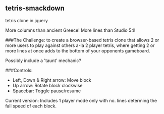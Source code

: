 tetris-smackdown
----------------

tetris clone in jquery

More columns than ancient Greece! More lines than Studio 54!


###The Challenge:
to create a browser-based tetris clone that allows 2 or more users to 
play against others a-la 2 player tetris, where getting 2 or
more lines at once adds to the bottom of your opponents gameboard.

Possibly include a 'taunt' mechanic?


###Controls:
+ Left, Down &amp; Right arrow: Move block
+ Up arrow: Rotate block clockwise
+ Spacebar: Toggle pause/resume

Current version: Includes 1 player mode only with no. lines determing
the fall speed of each block.
